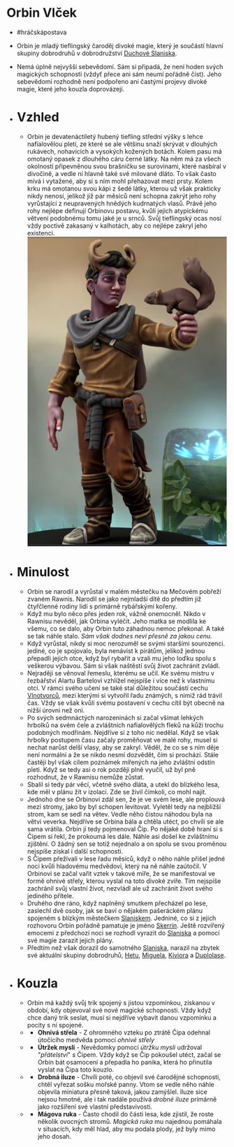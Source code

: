 # Orbin Vlček
- #hráčskápostava
- Orbin je mladý tieflingský čaroděj divoké magie, který je součástí hlavní skupiny dobrodruhů v dobrodružství [Duchové Slaniska](Duchové_Slaniska.md).
- Nemá úplně nejvyšší sebevědomí. Sám si připadá, že není hoden svých magických schopností (vždyť přece ani sám neumí pořádně číst). Jeho sebevědomí rozhodně není podpořeno ani častými projevy divoké magie, které jeho kouzla doprovázejí.

- # Vzhled
	- Orbin je devatenáctiletý hubený tiefling střední výšky s lehce nafialovělou pletí, ze které se ale většinu snaží skrývat v dlouhých rukávech, nohavicích a vysokých kožených botách. Kolem pasu má omotaný opasek z dlouhého cáru černé látky. Na něm má za všech okolností připevněnou svou brašničku se surovinami, které nasbíral v divočině, a vedle ní hlavně také své milované dláto. To však často mívá i vytažené, aby si s ním mohl přehazovat mezi prsty. Kolem krku má omotanou svou kápi z šedé látky, kterou už však prakticky nikdy nenosí, jelikož již pár měsíců není schopna zakrýt jeho rohy vyrůstající z neupravených hnědých kudrnatých vlasů. Právě jeho rohy nejlépe definují Orbinovu postavu, kvůli jejich atypickému větvení podobnému tomu jaké je u srnců. Svůj tieflingský ocas nosí vždy poctivě zakasaný v kalhotách, aby co nejlépe zakryl jeho existenci.
	![Orbin vzhled](../assets/images/orbin-3d.png)

- # Minulost
	- Orbin se narodil a vyrůstal v malém městečku na Mečovém pobřeží zvaném Rawnis. Narodil se jako nejmladší dítě do předtím již čtyřčlenné rodiny lidí s primárně rybářskými kořeny.
	- Když mu bylo něco přes jeden rok, vážně onemocněl. Nikdo v Rawnisu nevěděl, jak Orbina vyléčit. Jeho matka se modlila ke všemu, co se dalo, aby Orbin tuto záhadnou nemoc překonal. A také se tak náhle stalo. *Sám však dodnes neví přesně za jakou cenu.*
	- Když vyrůstal, nikdy si moc nerozuměl se svými staršími sourozenci. jediné, co je spojovalo, byla nenávist k pirátům, jelikož jednou přepadli jejich otce, když byl rybařit a vzali mu jeho loďku spolu s veškerou výbavou. Sám si však naštěstí svůj život zachránit zvládl.
	- Nejraději se věnoval řemeslu, kterému se učil. Ke svému mistru v řezbářství Alartu Bartelovi vzhlížel nejspíše i více než k vlastnímu otci. V rámci svého učení se také stal důležitou součástí cechu [Vlnotvorců](Cech_Vlnotvorců.md), mezi kterými si vytvořil řadu známých, s nimiž rád trávil čas. Vždy se však kvůli svému postavení v cechu cítil být obecně na nižší úrovni než oni.
	- Po svých sedmnáctých narozeninách si začal všímat lehkých hrbolků na svém čele a zvláštních nafialovělých fleků na kůži trochu podobných modřinám. Nejdříve si z toho nic nedělal. Když se však hrbolky postupem času začaly proměňovat ve malé rohy, musel si nechat narůst delší vlasy, aby se zakryl. Věděl, že co se s ním děje není normální a že se nikdo nesmí dozvědět, čím si prochází. Stále častěji byl však cílem poznámek mířených na jeho zvláštní odstín pleti. Když se tedy asi o rok později plně vyučil, už byl pně rozhodnut, že v Rawnisu nemůže zůstat.
	- Sbalil si tedy pár věcí, včetně svého dláta, a utekl do blízkého lesa, kde měl v plánu žít v izolaci. Zde se živil čímkoli, co mohl najít.
	- Jednoho dne se Orbinovi zdál sen, že je ve svém lese, ale proplouvá mezi stromy, jako by byl schopen levitovat. Vyletěl tedy na nejbližší strom, kam se sedl na větev. Vedle něho čistou náhodou byla na větvi veverka. Nejdříve se Orbina bála a chtěla utéct, po chvíli se ale sama vrátila. Orbin jí tedy pojmenoval Čip. Po nějaké době hraní si s Čipem si řekl, že prokoumá les dále. Náhle asi došel ke zvláštnímu zjištění. O žádný sen se totiž nejednalo a on spolu se svou proměnou nejspíše získal i další schopnosti.
	- S Čipem přežívali v lese řadu měsíců, když o něho náhle přišel jedné noci kvůli hladovému medvědovi, který na ně náhle zaútočil. V Orbinovi se začal vařit vztek v takové míře, že se manifestoval ve formě ohnivé střely, kterou vyslal na toto divoké zvíře. Tím nejspíše zachránil svůj vlastní život, nezvládl ale už zachránit život svého jediného přítele.
	- Druhého dne ráno, když naplněný smutkem přecházel po lese, zaslechl dvě osoby, jak se baví o nějakém pašeráckém plánu spojeném s blízkým městečkem [Slaniskem](Slanisko.md). Jedniné, co si z jejich rozhovoru Orbin pořádně pamatuje je jméno [Skerrin](Skerrin.md). Ještě rozvířený emocemi z předchozí noci se rozhodl vyrazit do [Slaniska](Slanisko.md) a pomocí své magie zarazit jejich plány.
	- Předtím než však dorazil do samotného [Slaniska](Slanisko.md), narazil na zbytek své aktuální skupiny dobrodruhů, [Hetu](Heta.md), [Miguela](Miguel_de_Cartoz.md), [Kiviora](Kivior.md) a [Duplolase](Duplolas.md).

- # Kouzla
	- Orbin má každý svůj trik spojený s jistou vzpomínkou, získanou v období, kdy objevoval své nové magické schopnosti. Vždy když chce daný trik seslat, musí si nejdříve vybavit danou vzpomínku a pocity s ní spojené.
	- - **Ohnivá střela** - Z ohromného vzteku po ztrátě Čipa odehnal útočícího medvěda pomocí *ohnivé střely*
	- - **Útržek mysli** - Nevědomky pomocí *útržku mysli* udržoval "*přátelství*" s Čipem. Vždy když se Čip pokoušel utéct, začal se Orbin bát osamocení a přepadla ho panika, která ho přinutila vyslat na Čipa toto kouzlo.
	- - **Drobná iluze** - Chvíli poté, co objevil své čarodějné schopnosti, chtěl vyřezat sošku mořské panny. Vtom se vedle něho náhle objevila miniatura přesně taková, jakou zamýšlel. Iluze sice nejsou hmotné, ale i tak nadále používá *drobné iluze* primárně jako rozšíření své vlastní představivosti.
	- - **Mágova ruka** - Často chodil do části lesa, kde zjistil, že roste několik ovocných stromů. *Magická ruka* mu najednou pomáhala v situacích, kdy měl hlad, aby mu podala plody, jež byly mimo jeho dosah.

